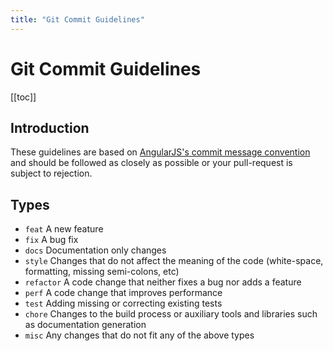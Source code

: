 ```yaml
---
title: "Git Commit Guidelines"
---
```


# Git Commit Guidelines

[[toc]]

## Introduction

These guidelines are based on [AngularJS's commit message convention](https://github.com/angular/angular.js/blob/master/DEVELOPERS.md#-git-commit-guidelines) and should be followed as closely as possible or your pull-request is subject to rejection.

## Types

- `feat` A new feature
- `fix` A bug fix
- `docs` Documentation only changes
- `style` Changes that do not affect the meaning of the code (white-space, formatting, missing semi-colons, etc)
- `refactor` A code change that neither fixes a bug nor adds a feature
- `perf` A code change that improves performance
- `test` Adding missing or correcting existing tests
- `chore` Changes to the build process or auxiliary tools and libraries such as documentation generation
- `misc` Any changes that do not fit any of the above types
